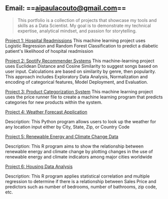 Email: ==aipaulacouto@gmail.com==
---

>This portfolio is a collection of projects that showcase my tools and skills as a Data Scientist.
>My goal is to demonstrate my technical expertise, analytical mindset, and passion for storytelling.

[Project 1: Hospital Readmissions](https://github.com/Ait0shi/Hospital_Readmissions)
This machine learning project uses Logistic Regression and Random Forest Classification to predict a diabetic patient's likelihood of hospital readmission

[Project 2: Spotify Recommender Systems](https://github.com/Ait0shi/SpotifyRecommender)
This machine-learning project uses Euclidean Distance and Cosine Similarity to suggest songs based on user input. Calculations are based on similarity by genre, then popularity. This approach includes Exploratory Data Analysis, Normalization and encoding of categorical features, Model Deployment, and Evaluation.

[Project 3: Product Categorization System](https://github.com/Ait0shi/Product_Categorization)
This machine learning project uses the price runner file to create a machine learning program that predicts categories for new products within the system.

[Project 4: Weather Forecast Application](https://github.com/Ait0shi/Weather_Forecast_Application)

Description: This Python program allows users to look up the weather for any location input either by City, State, Zip, or Country Code

[Project 5: Renewable Energy and Climate Change Data](https://github.com/Ait0shi/RenewableEnergyAndClimateChange)

Description: This R program aims to show the relationship between renewable energy and climate change by plotting changes in the use of renewable energy and climate indicators among major cities worldwide

[Project 6: Housing Data Analysis](https://github.com/Ait0shi/HousingAnalysis)

Description: This R program applies statistical correlation and multiple regression to determine if there is a relationship between Sales Price and predictors such as number of bedrooms, number of bathrooms, zip code, etc.


